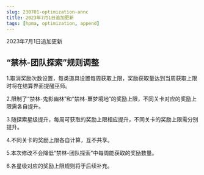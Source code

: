 ```yaml
---
slug: 230701-optimization-annc
title: 2023年7月1日追加更新
tags: [hpma, optimization, append]
---
```


2023年7月1日追加更新

<!--truncate-->

## “禁林-团队探索”规则调整

1.取消奖励次数设置，每类道具设置每周获取上限，奖励获取量达到当周获取上限时将在结算界面提醒巫师。

2.限制了“禁林-鬼影幽林”和“禁林-噩梦境地”的奖励上限，不同关卡对应的奖励上限需各自提升。

3.随探索星级提升，每周可获取的奖励上限相应提升，不同关卡的奖励上限需分别提升。

4.不同关卡的奖励上限各自计算，互不共享。

5.本次修改不会降低“禁林-团队探索”中每周能获取的奖励数量。

6.各星级对应的奖励上限规则将于后续补充。